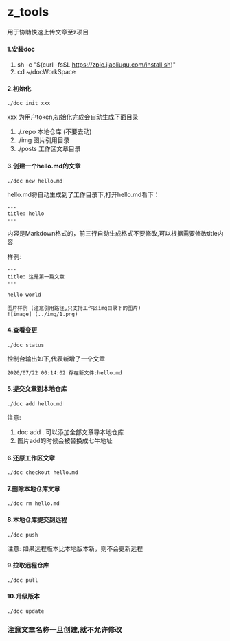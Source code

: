 # z_tools
用于协助快速上传文章至z项目

#### 1.安装doc 
1) sh -c "$(curl -fsSL https://zpic.jiaoliuqu.com/install.sh)"
2) cd ~/docWorkSpace

#### 2.初始化 

```
./doc init xxx
```
xxx 为用户token,初始化完成会自动生成下面目录
1. ./.repo 本地仓库 (不要去动)
2. ./img 图片引用目录
3. ./posts 工作区文章目录

#### 3.创建一个hello.md的文章

```
./doc new hello.md
```
hello.md将自动生成到了工作目录下,打开hello.md看下：

```
---
title: hello
---
```
内容是Markdown格式的，前三行自动生成格式不要修改,可以根据需要修改title内容

样例:

```
---
title: 这是第一篇文章
---

hello world

图片样例 (注意引用路径,只支持工作区img目录下的图片)
![image] (../img/1.png)
```

#### 4.查看变更
```
./doc status
```
控制台输出如下,代表新增了一个文章
```
2020/07/22 00:14:02 存在新文件:hello.md
```

#### 5.提交文章到本地仓库
```
./doc add hello.md
```
注意: 
1. doc add . 可以添加全部文章导本地仓库
2. 图片add的时候会被替换成七牛地址

#### 6.还原工作区文章 
```
./doc checkout hello.md
```

#### 7.删除本地仓库文章
```
./doc rm hello.md
```

#### 8.本地仓库提交到远程
```
./doc push
```
注意: 如果远程版本比本地版本新，则不会更新远程

#### 9.拉取远程仓库
```
./doc pull
```

#### 10.升级版本
```
./doc update
```

### 注意文章名称一旦创建,就不允许修改
